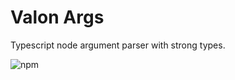# Valon Args

Typescript node argument parser with strong types.

![npm](https://img.shields.io/npm/v/valon-args?style=flat-square)

